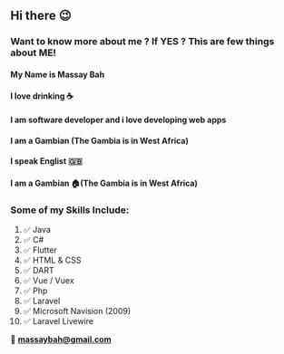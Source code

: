 ## Hi there :wink:

### Want to know more about me ? If **YES** ? This are few things about ME!
#### My Name is Massay Bah
#### I love drinking :coffee:
#### I am software developer and i love developing web apps
#### I am a Gambian (The Gambia is in West Africa)
#### I speak Englist :uk:
#### I am a Gambian :house:(The Gambia is in West Africa)


### Some of my Skills Include:

1. :white_check_mark: Java
2. :white_check_mark: C#
3. :white_check_mark: Flutter
4. :white_check_mark: HTML & CSS
5. :white_check_mark: DART
6. :white_check_mark: Vue / Vuex
7. :white_check_mark: Php
8. :white_check_mark: Laravel
9. :white_check_mark: Microsoft Navision (2009)
10. :white_check_mark: Laravel Livewire

:email: **massaybah@gmail.com**



